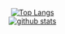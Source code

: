 <div align="center">

[![Top Langs](https://github-readme-stats.vercel.app/api/top-langs/?username=abeatrix&bg_color=000&title_color=fff&text_color=fff)](https://github.com/abeatrix/github-readme-stats)
<br>
[![github stats](https://github-readme-stats.vercel.app/api?username=abeatrix&bg_color=000&title_color=fff&text_color=fff&show_icons=true&count_private=true)](https://github.com/abeatrix/github-readme-stats)


</div>
